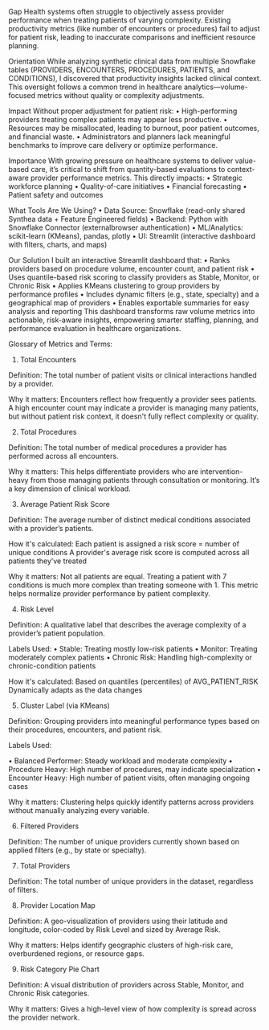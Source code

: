 Gap
Health systems often struggle to objectively assess provider performance when treating patients of varying complexity. Existing productivity metrics (like number of encounters or procedures) fail to adjust for patient risk, leading to inaccurate comparisons and inefficient resource planning.
 
Orientation
While analyzing synthetic clinical data from multiple Snowflake tables (PROVIDERS, ENCOUNTERS, PROCEDURES, PATIENTS, and CONDITIONS), I discovered that productivity insights lacked clinical context. This oversight follows a common trend in healthcare analytics—volume-focused metrics without quality or complexity adjustments.
 
Impact
Without proper adjustment for patient risk:
•	High-performing providers treating complex patients may appear less productive.
•	Resources may be misallocated, leading to burnout, poor patient outcomes, and financial waste.
•	Administrators and planners lack meaningful benchmarks to improve care delivery or optimize performance.
 


Importance
With growing pressure on healthcare systems to deliver value-based care, it’s critical to shift from quantity-based evaluations to context-aware provider performance metrics. This directly impacts:
•	Strategic workforce planning
•	Quality-of-care initiatives
•	Financial forecasting
•	Patient safety and outcomes

What Tools Are We Using? 
•	Data Source: Snowflake (read-only shared Synthea data + Feature Engineered fields)
•	Backend: Python with Snowflake Connector (externalbrowser authentication)
•	ML/Analytics: scikit-learn (KMeans), pandas, plotly
•	UI: Streamlit (interactive dashboard with filters, charts, and maps)
 
Our Solution
I built an interactive Streamlit dashboard that:
•	Ranks providers based on procedure volume, encounter count, and patient risk
•	Uses quantile-based risk scoring to classify providers as Stable, Monitor, or Chronic Risk
•	Applies KMeans clustering to group providers by performance profiles
•	Includes dynamic filters (e.g., state, specialty) and a geographical map of providers
•	Enables exportable summaries for easy analysis and reporting
This dashboard transforms raw volume metrics into actionable, risk-aware insights, empowering smarter staffing, planning, and performance evaluation in healthcare organizations.

Glossary of Metrics and Terms:
 
1. Total Encounters
 
Definition: The total number of patient visits or clinical interactions handled by a provider.
 
Why it matters:
Encounters reflect how frequently a provider sees patients. A high encounter count may indicate a provider is managing many patients, but without patient risk context, it doesn't fully reflect complexity or quality.
 
2. Total Procedures

Definition: The total number of medical procedures a provider has performed across all encounters.
 
Why it matters:
This helps differentiate providers who are intervention-heavy from those managing patients through consultation or monitoring. It’s a key dimension of clinical workload.
 
3. Average Patient Risk Score
 
Definition: The average number of distinct medical conditions associated with a provider’s patients.
 
How it's calculated:
Each patient is assigned a risk score = number of unique conditions 
A provider's average risk score is computed across all patients they’ve treated

Why it matters:
Not all patients are equal. Treating a patient with 7 conditions is much more complex than treating someone with 1. This metric helps normalize provider performance by patient complexity.
 
4. Risk Level
 
Definition: A qualitative label that describes the average complexity of a provider’s patient population.
 
Labels Used:
•	Stable: Treating mostly low-risk patients
•	Monitor: Treating moderately complex patients
•	Chronic Risk: Handling high-complexity or chronic-condition patients
 
How it's calculated:
Based on quantiles (percentiles) of AVG_PATIENT_RISK
Dynamically adapts as the data changes
 
5. Cluster Label (via KMeans)
 
Definition: Grouping providers into meaningful performance types based on their procedures, encounters, and patient risk.
 
Labels Used:
 
•	Balanced Performer: Steady workload and moderate complexity
•	Procedure Heavy: High number of procedures, may indicate specialization
•	Encounter Heavy: High number of patient visits, often managing ongoing cases
 
Why it matters:
Clustering helps quickly identify patterns across providers without manually analyzing every variable.

6. Filtered Providers

Definition: The number of unique providers currently shown based on applied filters (e.g., by state or specialty).

7. Total Providers
 
Definition: The total number of unique providers in the dataset, regardless of filters.

8. Provider Location Map
 
Definition: A geo-visualization of providers using their latitude and longitude, color-coded by Risk Level and sized by Average Risk.
 
Why it matters:
Helps identify geographic clusters of high-risk care, overburdened regions, or resource gaps.

9. Risk Category Pie Chart
 
Definition: A visual distribution of providers across Stable, Monitor, and Chronic Risk categories.
 
Why it matters:
Gives a high-level view of how complexity is spread across the provider network.
